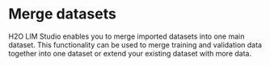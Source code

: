 # Merge datasets

H2O LlM Studio enables you to merge imported datasets into one main dataset. This functionality can be used to merge training and validation data together into one dataset or extend your existing dataset with more data. 



